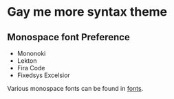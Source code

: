 # Gay me more syntax theme

## Monospace font Preference

- Mononoki
- Lekton
- Fira Code
- Fixedsys Excelsior

Various monospace fonts can be found in [fonts](https://atom.io/packages/fonts).

